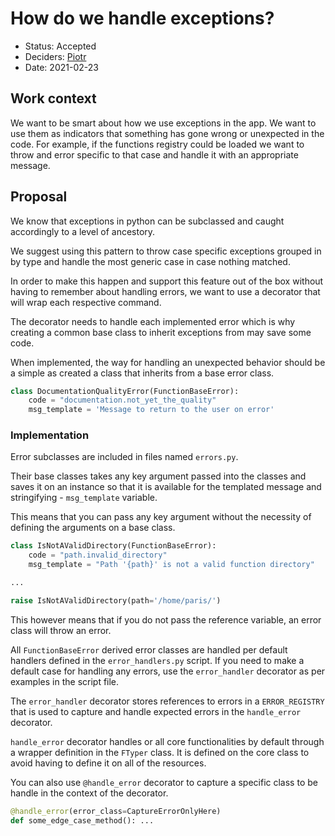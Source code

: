 # How do we handle exceptions?

* Status: Accepted
* Deciders: [Piotr]
* Date: 2021-02-23

## Work context

We want to be smart about how we use exceptions in the app. We want to use them as indicators that something has gone wrong or unexpected in the code. For example, if the functions registry could be loaded we want to throw and error specific to that case and handle it with an appropriate message.

## Proposal

We know that exceptions in python can be subclassed and caught accordingly to a level of ancestory.

We suggest using this pattern to throw case specific exceptions grouped in by type and handle the most generic case in case nothing matched.

In order to make this happen and support this feature out of the box without having to remember about handling errors, we want to use a decorator that will wrap each respective command.

The decorator needs to handle each implemented error which is why creating a common base class to inherit exceptions from may save some code.

When implemented, the way for handling an unexpected behavior should be a simple as created a class that inherits from a base error class.

```python
class DocumentationQualityError(FunctionBaseError):
    code = "documentation.not_yet_the_quality"
    msg_template = 'Message to return to the user on error'
```

### Implementation

Error subclasses are included in files named `errors.py`.

Their base classes takes any key argument passed into the classes and saves it on an instance so that it is available for the templated message and stringifying - `msg_template` variable.

This means that you can pass any key argument without the necessity of defining the arguments on a base class.

```python
class IsNotAValidDirectory(FunctionBaseError):
    code = "path.invalid_directory"
    msg_template = "Path '{path}' is not a valid function directory"

...

raise IsNotAValidDirectory(path='/home/paris/')
```

This however means that if you do not pass the reference variable, an error class will throw an error.

All `FunctionBaseError` derived error classes are handled per default handlers defined in the `error_handlers.py` script. If you need to make a default case for handling any errors, use the `error_handler` decorator as per examples in the script file.

The `error_handler` decorator stores references to errors in a `ERROR_REGISTRY` that is used to capture and handle expected errors in the `handle_error` decorator.

`handle_error` decorator handles or all core functionalities by default through a wrapper definition in the `FTyper` class. It is defined on the core class to avoid having to define it on all of the resources.

You can also use `@handle_error` decorator to capture a specific class to be handle in the context of the decorator.

```python
@handle_error(error_class=CaptureErrorOnlyHere)
def some_edge_case_method(): ...
```

<!-- Identifiers, in alphabetical order -->

[Piotr]: https://github.com/Katolus
